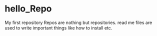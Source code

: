 # hello_Repo
My first repository
Repos are nothing but repositories. 
read me files are used to write important things like how to install etc.
